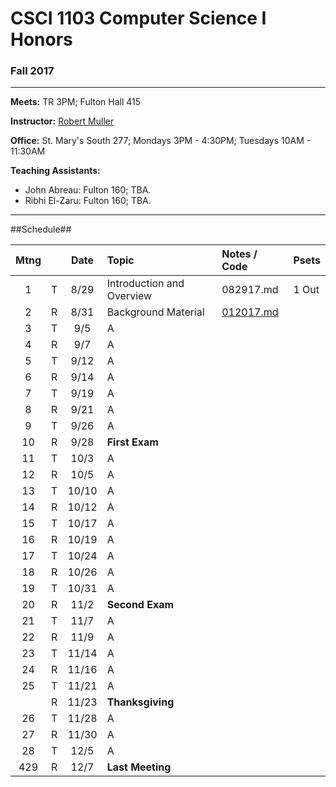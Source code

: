 # CSCI 1103 Computer Science I Honors

### Fall 2017

---

**Meets:** TR 3PM; Fulton Hall 415

**Instructor:** [Robert Muller](http://www.cs.bc.edu/~muller/)

**Office:** St. Mary's South 277; Mondays 3PM - 4:30PM; Tuesdays 10AM - 11:30AM

**Teaching Assistants:**

+ John Abreau: Fulton 160; TBA.
+ Ribhi El-Zaru: Fulton 160; TBA.

---

##Schedule##

| Mtng |      | Date  | Topic                     | Notes / Code                   | Psets |
| :--: | :--: | :---: | :------------------------ | :----------------------------- | :---- |
|  1   |  T   | 8/29  | Introduction and Overview | 082917.md                      | 1 Out |
|  2   |  R   | 8/31  | Background Material       | [012017.md](./notes/012017.md) |       |
|  3   |  T   |  9/5  | A                         |                                |       |
|  4   |  R   |  9/7  | A                         |                                |       |
|  5   |  T   | 9/12  | A                         |                                |       |
|  6   |  R   | 9/14  | A                         |                                |       |
|  7   |  T   | 9/19  | A                         |                                |       |
|  8   |  R   | 9/21  | A                         |                                |       |
|  9   |  T   | 9/26  | A                         |                                |       |
|  10  |  R   | 9/28  | **First Exam**            |                                |       |
|  11  |  T   | 10/3  | A                         |                                |       |
|  12  |  R   | 10/5  | A                         |                                |       |
|  13  |  T   | 10/10 | A                         |                                |       |
|  14  |  R   | 10/12 | A                         |                                |       |
|  15  |  T   | 10/17 | A                         |                                |       |
|  16  |  R   | 10/19 | A                         |                                |       |
|  17  |  T   | 10/24 | A                         |                                |       |
|  18  |  R   | 10/26 | A                         |                                |       |
|  19  |  T   | 10/31 | A                         |                                |       |
|  20  |  R   | 11/2  | **Second Exam**           |                                |       |
|  21  |  T   | 11/7  | A                         |                                |       |
|  22  |  R   | 11/9  | A                         |                                |       |
|  23  |  T   | 11/14 | A                         |                                |       |
|  24  |  R   | 11/16 | A                         |                                |       |
|  25  |  T   | 11/21 | A                         |                                |       |
|      |  R   | 11/23 | **Thanksgiving**          |                                |       |
|  26  |  T   | 11/28 | A                         |                                |       |
|  27  |  R   | 11/30 | A                         |                                |       |
|  28  |  T   | 12/5  | A                         |                                |       |
| 429  |  R   | 12/7  | **Last Meeting**          |                                |       |


